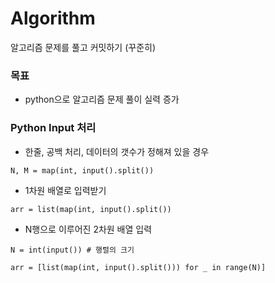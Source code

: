 # Algorithm
알고리즘 문제를 풀고 커밋하기 (꾸준히)

### 목표
- python으로 알고리즘 문제 풀이 실력 증가

### Python Input 처리
- 한줄, 공백 처리, 데이터의 갯수가 정해져 있을 경우
```
N, M = map(int, input().split())
```

- 1차원 배열로 입력받기
```
arr = list(map(int, input().split()) 
```

- N행으로 이루어진 2차원 배열 입력
```
N = int(input()) # 행렬의 크기

arr = [list(map(int, input().split())) for _ in range(N)]
```

